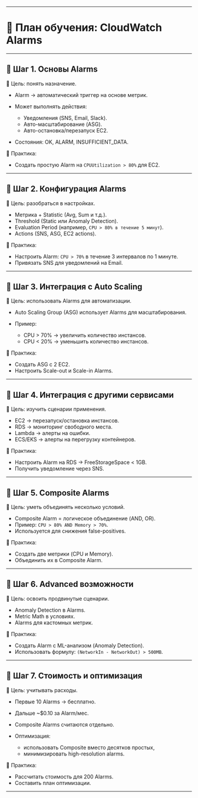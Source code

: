 
---

# 📍 План обучения: CloudWatch Alarms

---

## 🔹 Шаг 1. Основы Alarms

🎯 Цель: понять назначение.

* Alarm → автоматический триггер на основе метрик.
* Может выполнять действия:

  * Уведомления (SNS, Email, Slack).
  * Авто-масштабирование (ASG).
  * Авто-остановка/перезапуск EC2.
* Состояния: OK, ALARM, INSUFFICIENT\_DATA.

📌 Практика:

* Создать простую Alarm на `CPUUtilization > 80%` для EC2.

---

## 🔹 Шаг 2. Конфигурация Alarms

🎯 Цель: разобраться в настройках.

* Метрика + Statistic (Avg, Sum и т.д.).
* Threshold (Static или Anomaly Detection).
* Evaluation Period (например, `CPU > 80% в течение 5 минут`).
* Actions (SNS, ASG, EC2 actions).

📌 Практика:

* Настроить Alarm: `CPU > 70%` в течение 3 интервалов по 1 минуте.
* Привязать SNS для уведомлений на Email.

---

## 🔹 Шаг 3. Интеграция с Auto Scaling

🎯 Цель: использовать Alarms для автоматизации.

* Auto Scaling Group (ASG) использует Alarms для масштабирования.
* Пример:

  * CPU > 70% → увеличить количество инстансов.
  * CPU < 20% → уменьшить количество инстансов.

📌 Практика:

* Создать ASG с 2 EC2.
* Настроить Scale-out и Scale-in Alarms.

---

## 🔹 Шаг 4. Интеграция с другими сервисами

🎯 Цель: изучить сценарии применения.

* EC2 → перезапуск/остановка инстансов.
* RDS → мониторинг свободного места.
* Lambda → алерты на ошибки.
* ECS/EKS → алерты на перегрузку контейнеров.

📌 Практика:

* Настроить Alarm на RDS → FreeStorageSpace < 1GB.
* Получить уведомление через SNS.

---

## 🔹 Шаг 5. Composite Alarms

🎯 Цель: уметь объединять несколько условий.

* Composite Alarm = логическое объединение (AND, OR).
* Пример: `CPU > 80% AND Memory > 70%`.
* Используется для снижения false-positives.

📌 Практика:

* Создать две метрики (CPU и Memory).
* Объединить их в Composite Alarm.

---

## 🔹 Шаг 6. Advanced возможности

🎯 Цель: освоить продвинутые сценарии.

* Anomaly Detection в Alarms.
* Metric Math в условиях.
* Alarms для кастомных метрик.

📌 Практика:

* Создать Alarm с ML-анализом (Anomaly Detection).
* Использовать формулу: `(NetworkIn - NetworkOut) > 500MB`.

---

## 🔹 Шаг 7. Стоимость и оптимизация

🎯 Цель: учитывать расходы.

* Первые 10 Alarms → бесплатно.
* Дальше \~\$0.10 за Alarm/мес.
* Composite Alarms считаются отдельно.
* Оптимизация:

  * использовать Composite вместо десятков простых,
  * минимизировать high-resolution alarms.

📌 Практика:

* Рассчитать стоимость для 200 Alarms.
* Составить план оптимизации.

---

